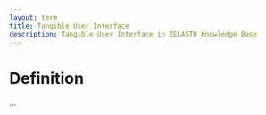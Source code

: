 ```yaml
---
layout: term
title: Tangible User Interface
description: Tangible User Interface in ZELASTO Knowledge Base
---
```


# Definition
...
